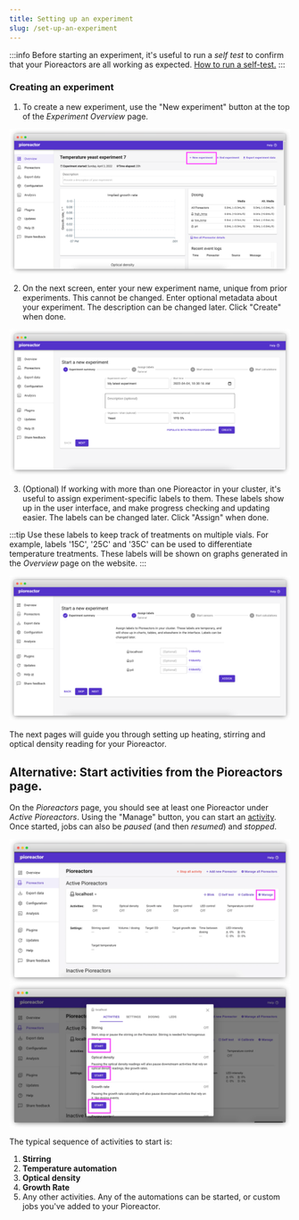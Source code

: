 ```yaml
---
title: Setting up an experiment
slug: /set-up-an-experiment
---
```



:::info
Before starting an experiment, it's useful to run a _self test_ to confirm that your Pioreactors are all working as expected. [How to run a self-test.](/user-guide/running-self-test)
:::

### Creating an experiment

1. To create a new experiment, use the "New experiment" button at the top of the _Experiment Overview_ page.

![](/img/user-guide/start_new_experiment.png)

2. On the next screen, enter your new experiment name, unique from prior experiments. This cannot be changed. Enter optional metadata about your experiment. The description can be changed later. Click "Create" when done.

![](/img/user-guide/create_new_experiment_page.png)

3. (Optional) If working with more than one Pioreactor in your cluster, it's useful to assign experiment-specific labels to them. These labels show up in the user interface, and make progress checking and updating easier. The labels can be changed later. Click "Assign" when done.

:::tip
Use these labels to keep track of treatments on multiple vials. For example, labels '15C', '25C' and '35C' can be used to differentiate temperature treatments. These labels will be shown on graphs generated in the _Overview_ page on the website. 
::: 

![](/img/user-guide/assign_labels_bulk.png)


The next pages will guide you through setting up heating, stirring and optical density reading for your Pioreactor.



## Alternative: Start activities from the Pioreactors page.


On the _Pioreactors_ page, you should see at least one Pioreactor under _Active Pioreactors_. Using the "Manage" button, you can start an [activity](/user-guide/activities). Once started, jobs can also be _paused_ (and then _resumed_) and _stopped_.

![](/img/user-guide/pioreactor_page_manage.png)
![](/img/user-guide/pioreactor_page_activities.png)


The typical sequence of activities to start is:

1. **Stirring**
2. **Temperature automation**
3. **Optical density**
4. **Growth Rate**
5. Any other activities. Any of the automations can be started, or custom jobs you've added to your Pioreactor.